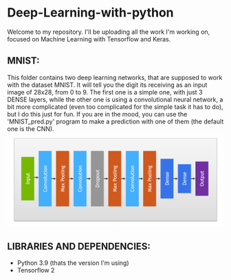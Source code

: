 # Deep-Learning-with-python
Welcome to my repository. I'll be uploading all the work I'm working on, focused on Machine Learning with Tensorflow and Keras.

## MNIST:
This folder contains two deep learning networks, that are supposed to work with the dataset MNIST. It will tell you the digit its receiving as an input image of 28x28, from 0 to 9. The first one is a simple one, with just 3 DENSE layers, while the other one is using a convolutional neural network, a bit more complicated (even too complicated for the simple task it has to do), but I do this just for fun.
If you are in the mood, you can use the 'MNIST_pred.py' program to make a prediction with one of them (the default one is the CNN).
![alt text](https://github.com/Josgonmar/Deep-Learning-and-python/blob/main/Readme_files/Captura.PNG?raw=true)
## LIBRARIES AND DEPENDENCIES:
- Python 3.9 (thats the version I'm using)
- Tensorflow 2

